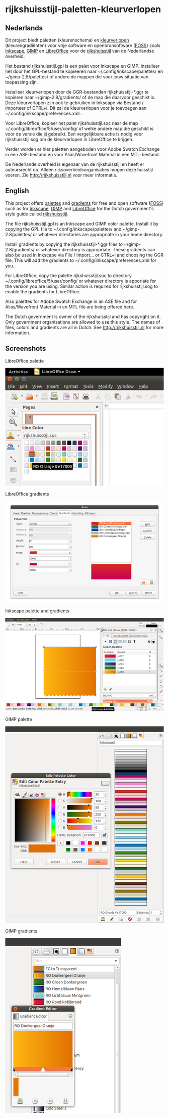 rijkshuisstijl-paletten-kleurverlopen
=====================================

Nederlands
----------

Dit project biedt paletten (kleurenschema) en [kleurverlopen](https://nl.wikipedia.org/wiki/Kleurengradi%C3%ABnt) (kleurengradiënten) voor vrije software en openbronsoftware ([FOSS](https://nl.wikipedia.org/wiki/Vrije_software_en_opensourcesoftware)) zoals [Inkscape](https://inkscape.org/nl), [GIMP](http://gimp.org) en [LibreOffice](https://nl.libreoffice.org) voor de [rijkshuisstijl](http://rijkshuisstijl.nl) van de Nederlandse overheid.

Het bestand rijkshuisstijl.gpl is een palet voor Inkscape en GIMP. Installeer het door het GPL-bestand te kopieeren naar ~/.config/inkscape/palettes/ en ~/gimp-2.8/palettes/ of andere de mappen die voor jouw situatie van toepassing zijn.

Installeer kleurverlopen door de GGR-bestanden rijkshuisstijl-\*.ggr te kopiëren naar ~/gimp-2.8/gradients/ of de map die daarvoor geschikt is. Deze kleurverlopen zijn ook te gebruiken in Inkscape via Bestand / Importeer of CTRL+i. Dit zal de kleurverlopen voor je toevoegen aan ~/.config/inkscape/preferences.xml .

Voor LibreOffice, kopieer het palet rijkshuisstijl.soc naar de map ~/.config/libreoffice/5/user/config/ of welke andere map die geschikt is voor de versie die jij gebruikt. Een vergelijkbare actie is nodig voor rijkshuisstijl.sog om de kleurverlopen in LibreOffice te krijgen.

Verder worden er hier paletten aangeboden voor Adobe Swatch Exchange in een ASE-bestand en voor Alias/Wavefront Material in een MTL-bestand.

De Nederlande overheid is eigenaar van de rijkshuisstijl en heeft er auteursrecht op. Alleen rijksoverheidsorganisaties mogen deze huisstijl voeren. Zie http://rijkshuisstijl.nl voor meer informatie.


English
-------

This project offers [palettes](https://en.wikipedia.org/wiki/Palette_%28computing%29) and [gradients](https://en.wikipedia.org/wiki/Color_gradient) for free and open software ([FOSS](https://en.wikipedia.org/wiki/Free_and_open-source_software)) such as for [Inkscape](https://inkscape.org/en), [GIMP](http://gimp.org) and [LibreOffice](https://libreoffice.org) for the Dutch government's style guide called [rijkshuisstijl](http://rijkshuisstijl.nl).

The file rijkshuisstijl.gpl is an Inkscape and GIMP color palette. Install it by copying the GPL file to ~/.config/inkscape/palettes/ and ~/gimp-2.8/palettes/ or whatever directories are appropriate in your home directory.

Install gradients by copying the rijkshuisstijl-\*.ggr files to ~/gimp-2.8/gradients/ or whatever directory is appropriate. These gradients can also be used in Inkscape via File / Import... or CTRL+i and choosing the GGR file. This will add the gradients to ~/.config/inkscape/preferences.xml for you.

For LibreOffice, copy the palette rijkshuisstijl.soc to directory ~/.config/libreoffice/5/user/config/ or whatever directory is apporiate for the version you are using. Similar action is required for rijkshuisstijl.sog to enable the gradients for LibreOffice.

Also palettes for Adobe Swatch Exchange in an ASE file and for Alias/Wavefront Material in an MTL file are being offered here.

The Dutch government is owner of the rijkshuisstijl and has copyright on it. Only government organisations are allowed to use this style. The names of files, colors and gradients are all in Dutch. See http://rijkshuisstijl.nl for more information.


Screenshots
-----------

LibreOffice palette

![LibreOffice palette](screenshots/libreoffice-palette.png?raw=true "LibreOffice palette")

LibreOffice gradients

![LibreOffice gradients](screenshots/libreoffice-gradients.png?raw=true "LibreOffice gradients")

Inkscape palette and gradients

![Inkscape palette and gradients](screenshots/inkscape-palette-and-gradients.png?raw=true "Inkscape palette and gradients")

GIMP palette

![GIMP palette](screenshots/gimp-palette.png?raw=true "GIMP palette")

GIMP gradients

![GIMP gradients](screenshots/gimp-gradients.png?raw=true "GIMP gradients")
